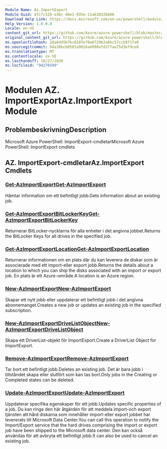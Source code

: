 ```yaml
---
Module Name: Az.ImportExport
Module Guid: 47cfc32b-a3bc-46e1-935e-11a63032bb86
Download Help Link: https://docs.microsoft.com/en-us/powershell/module/az.importexport
Help Version: 1.0.0.0
Locale: en-US
content_git_url: https://github.com/Azure/azure-powershell/blob/master/src/ImportExport/help/Az.ImportExport.md
original_content_git_url: https://github.com/Azure/azure-powershell/blob/master/src/ImportExport/help/Az.ImportExport.md
ms.openlocfilehash: 2da6d45b7bc8107e70a672962a6bc57ccb9f17a0
ms.sourcegitcommit: b4a38bcb0501a9016a4998efd377aa75d3ef9ce8
ms.translationtype: MT
ms.contentlocale: sv-SE
ms.lasthandoff: 10/27/2020
ms.locfileid: "94270599"
---
```

# <span data-ttu-id="f02c1-101">Modulen AZ. ImportExport</span><span class="sxs-lookup"><span data-stu-id="f02c1-101">Az.ImportExport Module</span></span>
## <span data-ttu-id="f02c1-102">Problembeskrivning</span><span class="sxs-lookup"><span data-stu-id="f02c1-102">Description</span></span>
<span data-ttu-id="f02c1-103">Microsoft Azure PowerShell: ImportExport-cmdletar</span><span class="sxs-lookup"><span data-stu-id="f02c1-103">Microsoft Azure PowerShell: ImportExport cmdlets</span></span>

## <span data-ttu-id="f02c1-104">AZ. ImportExport-cmdletar</span><span class="sxs-lookup"><span data-stu-id="f02c1-104">Az.ImportExport Cmdlets</span></span>
### [<span data-ttu-id="f02c1-105">Get-AzImportExport</span><span class="sxs-lookup"><span data-stu-id="f02c1-105">Get-AzImportExport</span></span>](Get-AzImportExport.md)
<span data-ttu-id="f02c1-106">Hämtar information om ett befintligt jobb.</span><span class="sxs-lookup"><span data-stu-id="f02c1-106">Gets information about an existing job.</span></span>

### [<span data-ttu-id="f02c1-107">Get-AzImportExportBitLockerKey</span><span class="sxs-lookup"><span data-stu-id="f02c1-107">Get-AzImportExportBitLockerKey</span></span>](Get-AzImportExportBitLockerKey.md)
<span data-ttu-id="f02c1-108">Returnerar BitLocker-nycklarna för alla enheter i det angivna jobbet.</span><span class="sxs-lookup"><span data-stu-id="f02c1-108">Returns the BitLocker Keys for all drives in the specified job.</span></span>

### [<span data-ttu-id="f02c1-109">Get-AzImportExportLocation</span><span class="sxs-lookup"><span data-stu-id="f02c1-109">Get-AzImportExportLocation</span></span>](Get-AzImportExportLocation.md)
<span data-ttu-id="f02c1-110">Returnerar informationen om en plats där du kan leverera de diskar som är associerade med ett import-eller export jobb.</span><span class="sxs-lookup"><span data-stu-id="f02c1-110">Returns the details about a location to which you can ship the disks associated with an import or export job.</span></span>
<span data-ttu-id="f02c1-111">En plats är ett Azure-område.</span><span class="sxs-lookup"><span data-stu-id="f02c1-111">A location is an Azure region.</span></span>

### [<span data-ttu-id="f02c1-112">New-AzImportExport</span><span class="sxs-lookup"><span data-stu-id="f02c1-112">New-AzImportExport</span></span>](New-AzImportExport.md)
<span data-ttu-id="f02c1-113">Skapar ett nytt jobb eller uppdaterar ett befintligt jobb i det angivna abonnemanget.</span><span class="sxs-lookup"><span data-stu-id="f02c1-113">Creates a new job or updates an existing job in the specified subscription.</span></span>

### [<span data-ttu-id="f02c1-114">New-AzImportExportDriveListObject</span><span class="sxs-lookup"><span data-stu-id="f02c1-114">New-AzImportExportDriveListObject</span></span>](New-AzImportExportDriveListObject.md)
<span data-ttu-id="f02c1-115">Skapa ett DriverList-objekt för ImportExport.</span><span class="sxs-lookup"><span data-stu-id="f02c1-115">Create a DriverList Object for ImportExport.</span></span>

### [<span data-ttu-id="f02c1-116">Remove-AzImportExport</span><span class="sxs-lookup"><span data-stu-id="f02c1-116">Remove-AzImportExport</span></span>](Remove-AzImportExport.md)
<span data-ttu-id="f02c1-117">Tar bort ett befintligt jobb.</span><span class="sxs-lookup"><span data-stu-id="f02c1-117">Deletes an existing job.</span></span>
<span data-ttu-id="f02c1-118">Det är bara jobb i tillståndet skapa eller slutfört som kan tas bort.</span><span class="sxs-lookup"><span data-stu-id="f02c1-118">Only jobs in the Creating or Completed states can be deleted.</span></span>

### [<span data-ttu-id="f02c1-119">Update-AzImportExport</span><span class="sxs-lookup"><span data-stu-id="f02c1-119">Update-AzImportExport</span></span>](Update-AzImportExport.md)
<span data-ttu-id="f02c1-120">Uppdaterar specifika egenskaper för ett jobb.</span><span class="sxs-lookup"><span data-stu-id="f02c1-120">Updates specific properties of a job.</span></span>
<span data-ttu-id="f02c1-121">Du kan ringa den här åtgärden för att meddela import-och export tjänsten att hård diskarna som innehåller import-eller export jobbet har levererats till Microsoft Data Center.</span><span class="sxs-lookup"><span data-stu-id="f02c1-121">You can call this operation to notify the Import/Export service that the hard drives comprising the import or export job have been shipped to the Microsoft data center.</span></span>
<span data-ttu-id="f02c1-122">Den kan också användas för att avbryta ett befintligt jobb.</span><span class="sxs-lookup"><span data-stu-id="f02c1-122">It can also be used to cancel an existing job.</span></span>

